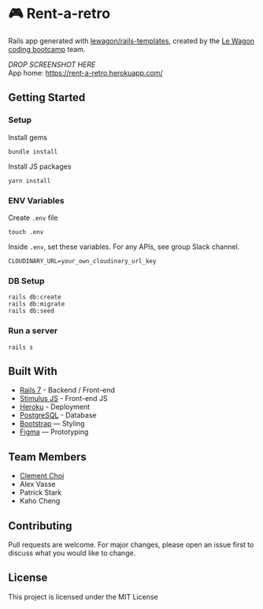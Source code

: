 # 🎮 Rent-a-retro

Rails app generated with [lewagon/rails-templates](https://github.com/lewagon/rails-templates), created by the [Le Wagon coding bootcamp](https://www.lewagon.com) team.

_DROP SCREENSHOT HERE_
<br>
App home: https://rent-a-retro.herokuapp.com/
   

## Getting Started
### Setup

Install gems
```
bundle install
```
Install JS packages
```
yarn install
```

### ENV Variables
Create `.env` file
```
touch .env
```
Inside `.env`, set these variables. For any APIs, see group Slack channel.
```
CLOUDINARY_URL=your_own_cloudinary_url_key
```

### DB Setup
```
rails db:create
rails db:migrate
rails db:seed
```

### Run a server
```
rails s
```

## Built With
- [Rails 7](https://guides.rubyonrails.org/) - Backend / Front-end
- [Stimulus JS](https://stimulus.hotwired.dev/) - Front-end JS
- [Heroku](https://heroku.com/) - Deployment
- [PostgreSQL](https://www.postgresql.org/) - Database
- [Bootstrap](https://getbootstrap.com/) — Styling
- [Figma](https://www.figma.com) — Prototyping

## Team Members
- [Clement Choi](https://www.linkedin.com/in/clement-choi-hk55/)
- Alex Vasse
- Patrick Stark
- Kaho Cheng

## Contributing
Pull requests are welcome. For major changes, please open an issue first to discuss what you would like to change.

## License
This project is licensed under the MIT License
